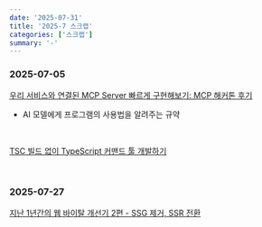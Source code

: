 ```yaml
---
date: '2025-07-31'
title: '2025-7 스크랩'
categories: ['스크랩']
summary: '-'
---
```


### 2025-07-05

[우리 서비스와 연결된 MCP Server 빠르게 구현해보기: MCP 해커톤 후기](https://techblog.woowahan.com/22342/)

- AI 모델에게 프로그램의 사용법을 알려주는 규약

<br/>

[TSC 빌드 없이 TypeScript 커맨드 툴 개발하기](https://blog.creco.dev/post/e13791c3-cda5-4860-b82b-57985ccd18e9/)

<br/>

### 2025-07-27

[지난 1년간의 웹 바이탈 개선기 2편 - SSG 제거, SSR 전환](https://nookpi.tistory.com/210?category=910848)
